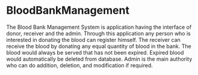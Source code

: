 # BloodBankManagement
The Blood Bank Management System is application having the interface of donor, receiver and the admin. Through this application any person who is interested in donating the blood can register himself. The receiver can receive the blood by donating any equal quantity of blood in the bank. The blood would always be served that has not been expired. Expired blood would automatically be deleted from database. Admin is the main authority who can do addition, deletion, and modification if required.
